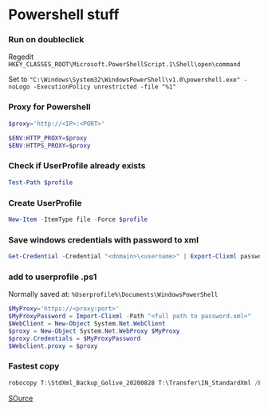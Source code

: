 # Powershell stuff

### Run on doubleclick
Regedit
`HKEY_CLASSES_ROOT\Microsoft.PowerShellScript.1\Shell\open\command`

Set to
`"C:\Windows\System32\WindowsPowerShell\v1.0\powershell.exe" -noLogo -ExecutionPolicy unrestricted -file "%1"`


### Proxy for Powershell
```powershell
$proxy='http://<IP>:<PORT>'

$ENV:HTTP_PROXY=$proxy 
$ENV:HTTPS_PROXY=$proxy
```

### Check if UserProfile already exists
```powershell
Test-Path $profile
```

### Create UserProfile
```powershell
New-Item -ItemType file -Force $profile
```

### Save windows credentials with password to xml
```powershell
Get-Credential -Credential "<domain>\<username>" | Export-Clixml password.xml
```

### add to userprofile .ps1
Normally saved at: ```%Userprofile%\Documents\WindowsPowerShell```

```powershell
$MyProxy='https://<proxy:port>'
$MyProxyPassword = Import-Clixml -Path "<full path to password.xml>"
$WebClient = New-Object System.Net.WebClient
$proxy = New-Object System.Net.WebProxy $MyProxy
$proxy.Credentials = $MyProxyPassword
$Webclient.proxy = $proxy
```


### Fastest copy

```powershell
robocopy T:\StdXml_Backup_Golive_20200828 T:\Transfer\IN_StandardXml /E /Z /ZB /R:5 /W:5 /TBD /NP /V /MT:16
```
[SOurce](https://pureinfotech.com/robocopy-transfer-files-fast-network-windows-10/)
